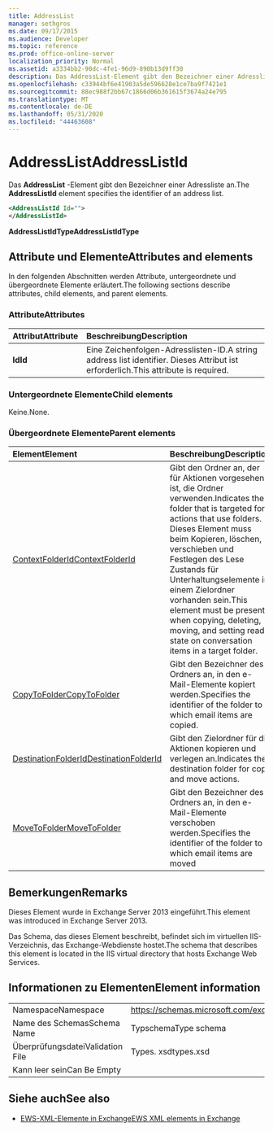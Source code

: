 ```yaml
---
title: AddressList
manager: sethgros
ms.date: 09/17/2015
ms.audience: Developer
ms.topic: reference
ms.prod: office-online-server
localization_priority: Normal
ms.assetid: a3334bb2-90dc-4fe1-96d9-890b13d9ff30
description: Das AddressList-Element gibt den Bezeichner einer Adressliste an.
ms.openlocfilehash: c33944bf6e41903a5de596628e1ce7ba9f7421e1
ms.sourcegitcommit: 88ec988f2bb67c1866d06b361615f3674a24e795
ms.translationtype: MT
ms.contentlocale: de-DE
ms.lasthandoff: 05/31/2020
ms.locfileid: "44463608"
---
```

# <a name="addresslistid"></a><span data-ttu-id="7d99f-103">AddressList</span><span class="sxs-lookup"><span data-stu-id="7d99f-103">AddressListId</span></span>

<span data-ttu-id="7d99f-104">Das **AddressList** -Element gibt den Bezeichner einer Adressliste an.</span><span class="sxs-lookup"><span data-stu-id="7d99f-104">The **AddressListId** element specifies the identifier of an address list.</span></span> 
  
```XML
<AddressListId Id="">
</AddressListId>
```

 <span data-ttu-id="7d99f-105">**AddressListIdType**</span><span class="sxs-lookup"><span data-stu-id="7d99f-105">**AddressListIdType**</span></span>
## <a name="attributes-and-elements"></a><span data-ttu-id="7d99f-106">Attribute und Elemente</span><span class="sxs-lookup"><span data-stu-id="7d99f-106">Attributes and elements</span></span>

<span data-ttu-id="7d99f-107">In den folgenden Abschnitten werden Attribute, untergeordnete und übergeordnete Elemente erläutert.</span><span class="sxs-lookup"><span data-stu-id="7d99f-107">The following sections describe attributes, child elements, and parent elements.</span></span>
  
### <a name="attributes"></a><span data-ttu-id="7d99f-108">Attribute</span><span class="sxs-lookup"><span data-stu-id="7d99f-108">Attributes</span></span>

|<span data-ttu-id="7d99f-109">**Attribut**</span><span class="sxs-lookup"><span data-stu-id="7d99f-109">**Attribute**</span></span>|<span data-ttu-id="7d99f-110">**Beschreibung**</span><span class="sxs-lookup"><span data-stu-id="7d99f-110">**Description**</span></span>|
|:-----|:-----|
|<span data-ttu-id="7d99f-111">**Id**</span><span class="sxs-lookup"><span data-stu-id="7d99f-111">**Id**</span></span> <br/> |<span data-ttu-id="7d99f-112">Eine Zeichenfolgen-Adresslisten-ID.</span><span class="sxs-lookup"><span data-stu-id="7d99f-112">A string address list identifier.</span></span> <span data-ttu-id="7d99f-113">Dieses Attribut ist erforderlich.</span><span class="sxs-lookup"><span data-stu-id="7d99f-113">This attribute is required.</span></span>  <br/> |
   
### <a name="child-elements"></a><span data-ttu-id="7d99f-114">Untergeordnete Elemente</span><span class="sxs-lookup"><span data-stu-id="7d99f-114">Child elements</span></span>

<span data-ttu-id="7d99f-115">Keine.</span><span class="sxs-lookup"><span data-stu-id="7d99f-115">None.</span></span>
  
### <a name="parent-elements"></a><span data-ttu-id="7d99f-116">Übergeordnete Elemente</span><span class="sxs-lookup"><span data-stu-id="7d99f-116">Parent elements</span></span>

|<span data-ttu-id="7d99f-117">**Element**</span><span class="sxs-lookup"><span data-stu-id="7d99f-117">**Element**</span></span>|<span data-ttu-id="7d99f-118">**Beschreibung**</span><span class="sxs-lookup"><span data-stu-id="7d99f-118">**Description**</span></span>|
|:-----|:-----|
|[<span data-ttu-id="7d99f-119">ContextFolderId</span><span class="sxs-lookup"><span data-stu-id="7d99f-119">ContextFolderId</span></span>](contextfolderid.md) <br/> |<span data-ttu-id="7d99f-120">Gibt den Ordner an, der für Aktionen vorgesehen ist, die Ordner verwenden.</span><span class="sxs-lookup"><span data-stu-id="7d99f-120">Indicates the folder that is targeted for actions that use folders.</span></span> <span data-ttu-id="7d99f-121">Dieses Element muss beim Kopieren, löschen, verschieben und Festlegen des Lese Zustands für Unterhaltungselemente in einem Zielordner vorhanden sein.</span><span class="sxs-lookup"><span data-stu-id="7d99f-121">This element must be present when copying, deleting, moving, and setting read state on conversation items in a target folder.</span></span>  <br/> |
|[<span data-ttu-id="7d99f-122">CopyToFolder</span><span class="sxs-lookup"><span data-stu-id="7d99f-122">CopyToFolder</span></span>](copytofolder.md) <br/> |<span data-ttu-id="7d99f-123">Gibt den Bezeichner des Ordners an, in den e-Mail-Elemente kopiert werden.</span><span class="sxs-lookup"><span data-stu-id="7d99f-123">Specifies the identifier of the folder to which email items are copied.</span></span>  <br/> |
|[<span data-ttu-id="7d99f-124">DestinationFolderId</span><span class="sxs-lookup"><span data-stu-id="7d99f-124">DestinationFolderId</span></span>](destinationfolderid.md) <br/> |<span data-ttu-id="7d99f-125">Gibt den Zielordner für die Aktionen kopieren und verlegen an.</span><span class="sxs-lookup"><span data-stu-id="7d99f-125">Indicates the destination folder for copy and move actions.</span></span>  <br/> |
|[<span data-ttu-id="7d99f-126">MoveToFolder</span><span class="sxs-lookup"><span data-stu-id="7d99f-126">MoveToFolder</span></span>](movetofolder.md) <br/> |<span data-ttu-id="7d99f-127">Gibt den Bezeichner des Ordners an, in den e-Mail-Elemente verschoben werden.</span><span class="sxs-lookup"><span data-stu-id="7d99f-127">Specifies the identifier of the folder to which email items are moved</span></span>  <br/> |
   
## <a name="remarks"></a><span data-ttu-id="7d99f-128">Bemerkungen</span><span class="sxs-lookup"><span data-stu-id="7d99f-128">Remarks</span></span>

<span data-ttu-id="7d99f-129">Dieses Element wurde in Exchange Server 2013 eingeführt.</span><span class="sxs-lookup"><span data-stu-id="7d99f-129">This element was introduced in Exchange Server 2013.</span></span>
  
<span data-ttu-id="7d99f-130">Das Schema, das dieses Element beschreibt, befindet sich im virtuellen IIS-Verzeichnis, das Exchange-Webdienste hostet.</span><span class="sxs-lookup"><span data-stu-id="7d99f-130">The schema that describes this element is located in the IIS virtual directory that hosts Exchange Web Services.</span></span>
  
## <a name="element-information"></a><span data-ttu-id="7d99f-131">Informationen zu Elementen</span><span class="sxs-lookup"><span data-stu-id="7d99f-131">Element information</span></span>

|||
|:-----|:-----|
|<span data-ttu-id="7d99f-132">Namespace</span><span class="sxs-lookup"><span data-stu-id="7d99f-132">Namespace</span></span>  <br/> |https://schemas.microsoft.com/exchange/services/2006/types  <br/> |
|<span data-ttu-id="7d99f-133">Name des Schemas</span><span class="sxs-lookup"><span data-stu-id="7d99f-133">Schema Name</span></span>  <br/> |<span data-ttu-id="7d99f-134">Typschema</span><span class="sxs-lookup"><span data-stu-id="7d99f-134">Type schema</span></span>  <br/> |
|<span data-ttu-id="7d99f-135">Überprüfungsdatei</span><span class="sxs-lookup"><span data-stu-id="7d99f-135">Validation File</span></span>  <br/> |<span data-ttu-id="7d99f-136">Types. xsd</span><span class="sxs-lookup"><span data-stu-id="7d99f-136">types.xsd</span></span>  <br/> |
|<span data-ttu-id="7d99f-137">Kann leer sein</span><span class="sxs-lookup"><span data-stu-id="7d99f-137">Can Be Empty</span></span>  <br/> ||
   
## <a name="see-also"></a><span data-ttu-id="7d99f-138">Siehe auch</span><span class="sxs-lookup"><span data-stu-id="7d99f-138">See also</span></span>

- [<span data-ttu-id="7d99f-139">EWS-XML-Elemente in Exchange</span><span class="sxs-lookup"><span data-stu-id="7d99f-139">EWS XML elements in Exchange</span></span>](ews-xml-elements-in-exchange.md)

